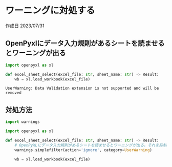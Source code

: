 # ワーニングに対処する

作成日 2023/07/31

## OpenPyxlにデータ入力規則があるシートを読ませるとワーニングが出る

```python
import openpyxl as xl

def excel_sheet_select(excel_file: str, sheet_name: str) -> Result:
    wb = xl.load_workbook(excel_file)
```

```text
UserWarning: Data Validation extension is not supported and will be removed
```

## 対処方法

```python
import warnings

import openpyxl as xl

def excel_sheet_select(excel_file: str, sheet_name: str) -> Result:
    # OpenPyXLにデータ入力規則があるシートを読ませるとワーニングが出る。それを抑制する
    warnings.simplefilter(action='ignore', category=UserWarning)

    wb = xl.load_workbook(excel_file)
```
